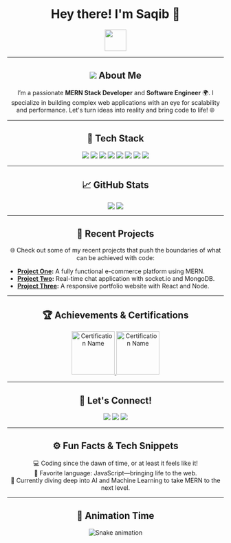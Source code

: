 <h1 align="center">
  Hey there! I'm Saqib 👋
</h1>

<p align="center">
  <img src="https://media.giphy.com/media/l1J9u3TZfpmeDLkD6/giphy.gif" width="50">
</p>

---

<h2 align="center">
  <img src="https://img.icons8.com/color/48/000000/developer.png"/>
  About Me
</h2>

<p align="center">
  I’m a passionate <strong>MERN Stack Developer</strong> and <strong>Software Engineer</strong> 🌍. 
  I specialize in building complex web applications with an eye for scalability and performance.
  Let's turn ideas into reality and bring code to life! 🌐
</p>

---

<h2 align="center">🔧 Tech Stack</h2>

<div align="center">
  <img src="https://img.shields.io/badge/-MongoDB-47A248?style=flat-square&logo=mongodb&logoColor=white" />
  <img src="https://img.shields.io/badge/-Express.js-000000?style=flat-square&logo=express&logoColor=white" />
  <img src="https://img.shields.io/badge/-React-61DAFB?style=flat-square&logo=react&logoColor=white" />
  <img src="https://img.shields.io/badge/-Node.js-339933?style=flat-square&logo=node.js&logoColor=white" />
  <img src="https://img.shields.io/badge/-JavaScript-F7DF1E?style=flat-square&logo=javascript&logoColor=black" />
  <img src="https://img.shields.io/badge/-Python-3776AB?style=flat-square&logo=python&logoColor=white" />
  <img src="https://img.shields.io/badge/-Git-F05032?style=flat-square&logo=git&logoColor=white" />
  <img src="https://img.shields.io/badge/-GitHub-181717?style=flat-square&logo=github&logoColor=white" />
</div>

---

<h2 align="center">📈 GitHub Stats</h2>

<div align="center">
  <img align="center" src="https://github-readme-streak-stats.herokuapp.com/?user=YourGitHubUsername&theme=radical&hide_border=true" />
  <img align="center" src="https://github-readme-stats.vercel.app/api?username=YourGitHubUsername&show_icons=true&theme=radical&hide_border=true" />
</div>

---

<h2 align="center">🌌 Recent Projects</h2>

<div align="center">
  <p align="center">🌐 Check out some of my recent projects that push the boundaries of what can be achieved with code:</p>
  <ul align="left">
    <li><strong><a href="https://github.com/YourGitHubUsername/Project1">Project One</a>:</strong> A fully functional e-commerce platform using MERN.</li>
    <li><strong><a href="https://github.com/YourGitHubUsername/Project2">Project Two</a>:</strong> Real-time chat application with socket.io and MongoDB.</li>
    <li><strong><a href="https://github.com/YourGitHubUsername/Project3">Project Three</a>:</strong> A responsive portfolio website with React and Node.</li>
  </ul>
</div>

---

<h2 align="center">🏆 Achievements & Certifications</h2>

<div align="center">
  <a href="https://www.credly.com/badges/your-badge-url">
    <img src="https://images.credly.com/size/110x110/images/your-badge-image.png" alt="Certification Name" width="100" height="100">
  </a>
  <a href="https://www.credly.com/badges/your-other-badge-url">
    <img src="https://images.credly.com/size/110x110/images/other-badge-image.png" alt="Certification Name" width="100" height="100">
  </a>
</div>

---

<h2 align="center">🤝 Let's Connect!</h2>

<div align="center">
  <a href="https://linkedin.com/in/YourLinkedInUsername"><img src="https://img.shields.io/badge/LinkedIn-%230077B5.svg?&style=for-the-badge&logo=linkedin&logoColor=white" /></a>
  <a href="mailto:your-email@gmail.com"><img src="https://img.shields.io/badge/Email-D14836?style=for-the-badge&logo=gmail&logoColor=white" /></a>
  <a href="https://twitter.com/YourTwitterHandle"><img src="https://img.shields.io/badge/Twitter-%231DA1F2.svg?&style=for-the-badge&logo=twitter&logoColor=white" /></a>
</div>

---

<h2 align="center">⚙️ Fun Facts & Tech Snippets</h2>

<p align="center">
  💻 Coding since the dawn of time, or at least it feels like it! <br>
  🚀 Favorite language: JavaScript—bringing life to the web. <br>
  🌱 Currently diving deep into AI and Machine Learning to take MERN to the next level.
</p>

---

<h2 align="center">🌌 Animation Time</h2>

<div align="center">
  <img src="https://github.com/YourGitHubUsername/YourGitHubUsername/output/github-contribution-grid-snake-dark.svg" alt="Snake animation" />
</div>
